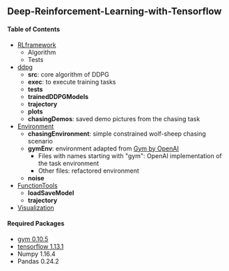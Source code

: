 ## Deep-Reinforcement-Learning-with-Tensorflow

#### Table of Contents

* [RLframework](https://github.com/lucyzhao1999/Deep-Reinforcement-Learning-with-Tensorflow/tree/master/RLframework)
    * Algorithm
    * Tests
* [ddpg](https://github.com/lucyzhao1999/Deep-Reinforcement-Learning-with-Tensorflow/tree/master/ddpg)
    * **src**: core algorithm of DDPG
    * **exec**: to execute training tasks
    * **tests**
    * **trainedDDPGModels**
    * **trajectory**
    * **plots**
    * **chasingDemos**: saved demo pictures from the chasing task 
* [Environment](https://github.com/lucyzhao1999/Deep-Reinforcement-Learning-with-Tensorflow/tree/master/environment)
    * **chasingEnvironment**: simple constrained wolf-sheep chasing scenario
    * **gymEnv**: environment adapted from [Gym by OpenAI](https://gym.openai.com)
        * Files with names starting with "gym": OpenAI implementation of the task environment
        * Other files: refactored environment
    * **noise**
* [FunctionTools](https://github.com/lucyzhao1999/Deep-Reinforcement-Learning-with-Tensorflow/tree/master/functionTools)
    * **loadSaveModel**
    * **trajectory**
* [Visualization](https://github.com/lucyzhao1999/Deep-Reinforcement-Learning-with-Tensorflow/tree/master/visualize)

#### Required Packages

* [gym 0.10.5](http://gym.openai.com/docs/)
* [tensorflow 1.13.1](https://www.tensorflow.org/install/pip)
* Numpy 1.16.4
* Pandas 0.24.2
